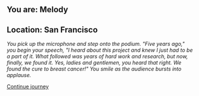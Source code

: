 
## You are: Melody
## Location: San Francisco

*You pick up the microphone and step onto the podium. "Five years ago," you begin your speech,
"I heard about this project and knew I just had to be a part of it. What followed was years
of hard work and research, but now, finally, we found it. Yes, ladies and gentlemen, you heard
that right. We found the cure to breast cancer!" You smile as the audience bursts into applause.*

[Continue journey](/node/thank_you)